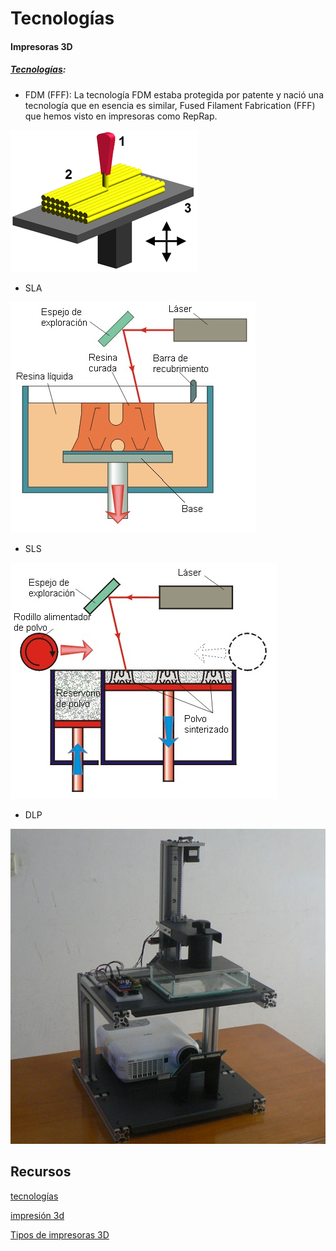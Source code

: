 # Tecnologías

#### Impresoras 3D

##### [Tecnologías](http://tecnologiadelosplasticos.blogspot.com.es/2013/02/impresion-3d.html):

* FDM (FFF): La tecnología FDM estaba protegida por patente y nació una tecnología que en esencia es similar, Fused Filament Fabrication (FFF) que hemos visto en impresoras como RepRap.

![FFF](./images/450_1000.png)

* SLA

![sla](./images/sla.jpg)

* SLS

![sls](./images/sls.jpg)

* DLP

![dlp](./images/Cost-effective-New-design-desktop-open-source-durable-precise-DIY-DLP-3d-printer-full-kit-excluding.jpg)

## Recursos

[tecnologías](http://www.xataka.com/perifericos/estas-son-las-tecnologias-de-impresion-3d-que-hay-sobre-la-mesa-y-lo-que-puedes-esperar-de-ellas)


[impresión 3d](http://es.wikipedia.org/wiki/Impresi%C3%B3n_3D)


[Tipos de impresoras 3D](http://comohacer.eu/comparativa-impresoras-3d/#Tipos_de_impresion_3D)
